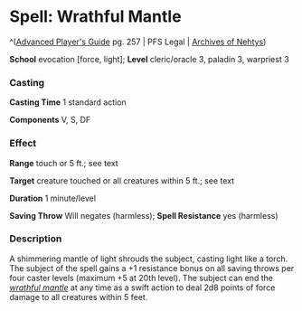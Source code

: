 # Spell: Wrathful Mantle

^([Advanced Player's Guide][ss-wrathful-mantle] pg. 257 | PFS Legal | [Archives of Nehtys][sn-wrathful-mantle])

**School** evocation [force, light]; **Level** cleric/oracle 3, paladin 3, warpriest 3

### Casting

**Casting Time** 1 standard action

**Components** V, S, DF

### Effect

**Range** touch or 5 ft.; see text

**Target** creature touched or all creatures within 5 ft.; see text

**Duration** 1 minute/level

**Saving Throw** Will negates (harmless); **Spell Resistance** yes (harmless)

### Description

A shimmering mantle of light shrouds the subject, casting light like a torch. The subject of the spell gains a +1 resistance bonus on all saving throws per four caster levels (maximum +5 at 20th level). The subject can end the _[wrathful mantle]_ at any time as a swift action to deal 2d8 points of force damage to all creatures within 5 feet.

[ss-wrathful-mantle]: http://paizo.com/pathfinderRPG/v57
[sn-wrathful-mantle]: http://www.archivesofnethys.com/SpellDisplay.aspx?ItemName=Wrathful%20Mantle
[wrathful mantle]: http://www.archivesofnethys.com/SpellDisplay.aspx?ItemName=wrathful%20mantle